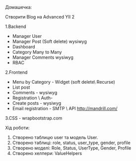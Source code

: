 Домашечка:

Створити Blog на Advanced YII 2

1.Backend
-	Manager User
-	Manager Post	(Soft delete) 	wysiwyg
-	Dashboard
-	Category	Many to Many
-	Manager Comments		wysiwyg
-	RBAC

2.Frontend
-	Menu by Category   -	 Widget	 (soft delete\ Recurse)
-	List post
-	Comments	       -    wysiwyg
-	Registration \ Auth-
-	Create posts	   -    wysiwyg
-	Email registration -	SMTP \ API	http://mandrill.com/

3.CSS                  -    wrapbootstrap.com


Хід роботи:

1. Створено таблицю user та модель User.
2. Створено таблиці: role, status, user_type, gender, profile
3. Створено моделі: Role, Status, UserType, Gender, Profile
4. Створено хелпери: ValueHelpers